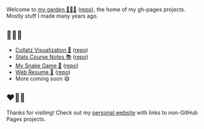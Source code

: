 Welcome to [my garden 👨🏽‍🌾](/) ([repo](https://github.com/jtaaa/jtaaa.github.io)), the home of my gh-pages projects.
Mostly stuff I made many years ago.

## 🌱🌿🌴

- [Collatz Visualization 🔢](/collatz-visualization) ([repo](https://github.com/jtaaa/collatz-visualization))
- [Stats Course Notes 📚](https://rawcdn.githack.com/jtaaa/STAT230-Course-Notes/7462b5532780198763ef9c27d40bedde2d8a7dee/STAT230_Course_Notes.pdf) ([repo](https://github.com/jtaaa/STAT230-Course-Notes))
- [My Snake Game 🐍](/MySnakeGame) ([repo](https://github.com/jtaaa/MySnakeGame))
- [Web Resume 📄](/web-resume) ([repo](https://github.com/jtaaa/web-resume))
- More coming soon 😄

## ❤️🖤🤍
Thanks for visiting!
Check out my [personal website](https://www.jallum.xyz/) with links to non-GitHub Pages projects.
